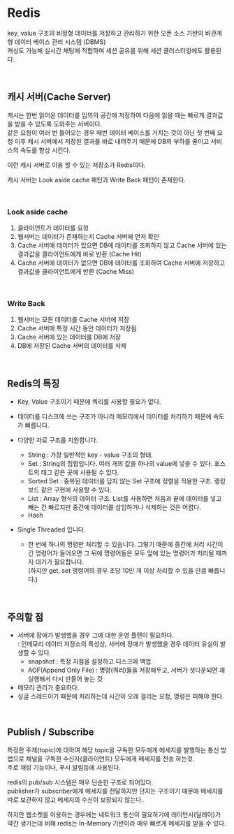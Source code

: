 # Redis

key, value 구조의 비정형 데이터를 저장하고 관리하기 위한 오픈 소스 기반의 비관계형 데이터 베이스 관리 시스템 (DBMS)  
캐싱도 가능해 실시간 채팅에 적합하며 세션 공유를 위해 세션 클러스터링에도 활용된다.

</br>

## 캐시 서버(Cache Server)

캐시는 한번 읽어온 데이터를 임의의 공간에 저장하여 다음에 읽을 때는 빠르게 결과값을 받을 수 있도록 도와주는 서버이다.  
같은 요청이 여러 번 들어오는 경우 매번 데이터 베이스를 거치는 것이 아닌 첫 번째 요청 이후 캐시 서버에서 저장된 결과를 바로 내려주기 때문에 DB의 부하를 줄이고 서비스의 속도를 향상 시킨다.

이런 캐시 서버로 이용 할 수 있는 저장소가 Redis이다.

캐시 서버는 Look aside cache 패턴과 Write Back 패턴이 존재한다.

</br>

### Look aside cache

1. 클라이언트가 데이터를 요청
2. 웹서버는 데이터가 존재하는지 Cache 서버에 먼저 확인
3. Cache 서버에 데이터가 있으면 DB에 데이터를 조회하지 않고 Cache 서버에 있는 결과값을 클라이언트에게 바로 반환 (Cache Hit)
4. Cache 서버에 데이터가 없으면 DB에 데이터를 조회하여 Cache 서버에 저장하고 결과값을 클라이언트에게 반환 (Cache Miss)

</br>

### Write Back

1. 웹서버는 모든 데이터를 Cache 서버에 저장
2. Cache 서버에 특정 시간 동안 데이터가 저장됨
3. Cache 서버에 있는 데이터를 DB에 저장
4. DB에 저장된 Cache 서버의 데이터를 삭제

</br>

## Redis의 특징

- Key, Value 구조이기 때문에 쿼리를 사용할 필요가 없다.
- 데이터를 디스크에 쓰는 구조가 아니라 메모리에서 데이터를 처리하기 때문에 속도가 빠릅니다.
- 다양한 자료 구조를 지원합니다.

  - String : 가장 일반적인 key - value 구조의 형태.
  - Set : String의 집합입니다. 여러 개의 값을 하나의 value에 넣을 수 있다. 포스트의 태그 같은 곳에 사용될 수 있다.
  - Sorted Set : 중복된 데이터를 담지 않는 Set 구조에 정렬을 적용한 구조. 랭킹 보드 같은 구현에 사용할 수 있다.
  - List : Array 형식의 데이터 구조. List를 사용하면 처음과 끝에 데이터를 넣고 빼는 건 빠르지만 중간에 데이터를 삽입하거나 삭제하는 것은 어렵다.
  - Hash

- Single Threaded 입니다.
  - 한 번에 하나의 명령만 처리할 수 있습니다. 그렇기 때문에 중간에 처리 시간이 긴 명령어가 들어오면 그 뒤에 명령어들은 모두 앞에 있는 명령어가 처리될 때까지 대기가 필요합니다.  
    (하지만 get, set 명령어의 경우 초당 10만 개 이상 처리할 수 있을 만큼 빠릅니다.)

</br>

## 주의할 점

- 서버에 장애가 발생했을 경우 그에 대한 운영 플랜이 필요하다.  
   : 인메모리 데이터 저장소의 특성상, 서버에 장애가 발생했을 경우 데이터 유실이 발생할 수 있다.
  - snapshot : 특정 지점을 설정하고 디스크에 백업.
  - AOF(Append Only File) : 명령(쿼리)들을 저장해두고, 서버가 셧다운되면 재실행해서 다시 만들어 놓는 것
- 메모리 관리가 중요하다.
- 싱글 스레드이기 때문에 처리하는데 시간이 오래 걸리는 요청, 명령은 피해야 한다.

</br>

## Publish / Subscribe

특정한 주제(topic)에 대하여 해당 topic을 구독한 모두에게 메세지를 발행하는 통신 방법으로 채널을 구독한 수신자(클라이언트) 모두에게 메세지를 전송 하는것.  
주로 채팅 기능이나, 푸시 알림등에 사용된다.

redis의 pub/sub 시스템은 매우 단순한 구조로 되어있다.  
publisher가 subscriber에게 메세지를 전달하지만 던지는 구조이기 때문에 메세지를 따로 보관하지 않고 메세지의 수신이 보장되지 않는다.

하지만 웹소켓을 이용하는 경우에는 네트워크 통신이 필요하기에 레이턴시(딜레이)가 약간 생기는데 비해 redis는 In-Memory 기반이라 매우 빠르게 메세지를 받을 수 있다.
